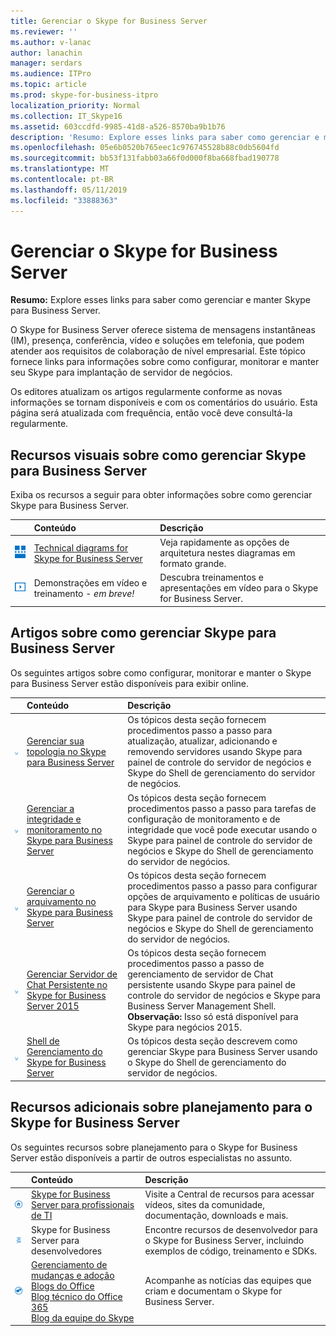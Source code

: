 ```yaml
---
title: Gerenciar o Skype for Business Server
ms.reviewer: ''
ms.author: v-lanac
author: lanachin
manager: serdars
ms.audience: ITPro
ms.topic: article
ms.prod: skype-for-business-itpro
localization_priority: Normal
ms.collection: IT_Skype16
ms.assetid: 603ccdfd-9985-41d8-a526-8570ba9b1b76
description: 'Resumo: Explore esses links para saber como gerenciar e manter Skype para Business Server.'
ms.openlocfilehash: 05e6b0520b765eec1c976745528b88c0db5604fd
ms.sourcegitcommit: bb53f131fabb03a66f0d000f8ba668fbad190778
ms.translationtype: MT
ms.contentlocale: pt-BR
ms.lasthandoff: 05/11/2019
ms.locfileid: "33888363"
---
```

# <a name="manage-skype-for-business-server"></a>Gerenciar o Skype for Business Server 

**Resumo:** Explore esses links para saber como gerenciar e manter Skype para Business Server.
  
O Skype for Business Server oferece sistema de mensagens instantâneas (IM), presença, conferência, vídeo e soluções em telefonia, que podem atender aos requisitos de colaboração de nível empresarial. Este tópico fornece links para informações sobre como configurar, monitorar e manter seu Skype para implantação de servidor de negócios. 
  
Os editores atualizam os artigos regularmente conforme as novas informações se tornam disponíveis e com os comentários do usuário. Esta página será atualizada com frequência, então você deve consultá-la regularmente.

## <a name="visual-resources-about-how-to-manage-skype-for-business-server"></a>Recursos visuais sobre como gerenciar Skype para Business Server

Exiba os recursos a seguir para obter informações sobre como gerenciar Skype para Business Server.
  
||**Conteúdo**|**Descrição**|
|:-----|:-----|:-----|
|![Ícone para diagramas técnicos](../media/87de0d09-77fd-46f2-b9f6-99a7998fd332.png)|[Technical diagrams for Skype for Business Server](../technical-diagrams.md) <br/> |Veja rapidamente as opções de arquitetura nestes diagramas em formato grande.  <br/> |
|![Ícone para vídeos](../media/143e0d86-1c68-482a-9bf9-93e7966acca0.png)|Demonstrações em vídeo e treinamento - *em breve!*  <br/> |Descubra treinamentos e apresentações em vídeo para o Skype for Business Server.  <br/> |
   
##  <a name="articles-about-managing-skype-for-business-server"></a>Artigos sobre como gerenciar Skype para Business Server

Os seguintes artigos sobre como configurar, monitorar e manter o Skype para Business Server estão disponíveis para exibir online. 
  
||**Conteúdo**|**Descrição**|
|:-----|:-----|:-----|
|![Ícone numérico com instruções](../media/d73b5029-a6ba-4abd-9197-d8151dabf56e.png)|[Gerenciar sua topologia no Skype para Business Server](topology/topology.md) <br/> |Os tópicos desta seção fornecem procedimentos passo a passo para atualização, atualizar, adicionando e removendo servidores usando Skype para painel de controle do servidor de negócios e Skype do Shell de gerenciamento do servidor de negócios.  <br/> |
|![Ícone numérico com instruções](../media/d73b5029-a6ba-4abd-9197-d8151dabf56e.png)|[Gerenciar a integridade e monitoramento no Skype para Business Server](health-and-monitoring/health-and-monitoring.md) <br/> |Os tópicos desta seção fornecem procedimentos passo a passo para tarefas de configuração de monitoramento e de integridade que você pode executar usando o Skype para painel de controle do servidor de negócios e Skype do Shell de gerenciamento do servidor de negócios.  <br/> |
|![Ícone numérico com instruções](../media/d73b5029-a6ba-4abd-9197-d8151dabf56e.png)|[Gerenciar o arquivamento no Skype para Business Server](archiving/archiving.md) <br/> |Os tópicos desta seção fornecem procedimentos passo a passo para configurar opções de arquivamento e políticas de usuário para Skype para Business Server usando Skype para painel de controle do servidor de negócios e Skype do Shell de gerenciamento do servidor de negócios.  <br/> |
|![Ícone numérico com instruções](../media/d73b5029-a6ba-4abd-9197-d8151dabf56e.png)|[Gerenciar Servidor de Chat Persistente no Skype for Business Server 2015](persistent-chat/persistent-chat.md) <br/> |Os tópicos desta seção fornecem procedimentos passo a passo de gerenciamento de servidor de Chat persistente usando Skype para painel de controle do servidor de negócios e Skype para Business Server Management Shell.  <br/> **Observação:** Isso só está disponível para Skype para negócios 2015.|
|![Ícone numérico com instruções](../media/d73b5029-a6ba-4abd-9197-d8151dabf56e.png)|[Shell de Gerenciamento do Skype for Business Server](management-shell.md) <br/> |Os tópicos desta seção descrevem como gerenciar Skype para Business Server usando o Skype do Shell de gerenciamento do servidor de negócios.  <br/> |
   
## <a name="additional-resources-about-planning-for-skype-for-business-server"></a>Recursos adicionais sobre planejamento para o Skype for Business Server

Os seguintes recursos sobre planejamento para o Skype for Business Server estão disponíveis a partir de outros especialistas no assunto. 
  
||**Conteúdo**|**Descrição**|
|:-----|:-----|:-----|
|![Ícone para Documentos](../media/4eff581b-890b-46cb-8224-a4122137d27e.png)|[Skype for Business Server para profissionais de TI](https://go.microsoft.com/fwlink/p/?LinkId=527960) <br/> |Visite a Central de recursos para acessar vídeos, sites da comunidade, documentação, downloads e mais. |
|![Ícone para conteúdo de desenvolvedor](../media/3626138a-2778-407e-911f-a0dcbdc36684.png)|Skype for Business Server para desenvolvedores  <br/> |Encontre recursos de desenvolvedor para o Skype for Business Server, incluindo exemplos de código, treinamento e SDKs. |
|![Ícone para notícias, blogs e muito mais](../media/ac692cb8-7db8-4810-b53f-1bc88b1e4cac.png)|[Gerenciamento de mudanças e adoção](https://go.microsoft.com/fwlink/p/?LinkId=532796) <br/> [Blogs do Office](https://go.microsoft.com/fwlink/p/?LinkId=528899) <br/> [Blog técnico do Office 365](https://go.microsoft.com/fwlink/p/?LinkId=532798.aspx) <br/> [Blog da equipe do Skype](https://go.microsoft.com/fwlink/p/?LinkId=532818) <br/> |Acompanhe as notícias das equipes que criam e documentam o Skype for Business Server.  |
   

